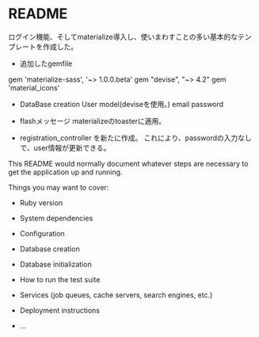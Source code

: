 # README

ログイン機能、そしてmaterialize導入し、使いまわすことの多い基本的なテンプレートを作成した。

* 追加したgemfile

gem 'materialize-sass', '~> 1.0.0.beta'
gem "devise", "~> 4.2"
gem 'material_icons'


* DataBase creation
User model(deviseを使用。)
email
password

* flashメッセージ
materializeのtoasterに適用。


* registration_controller を新たに作成。
これにより、passwordの入力なしで、user情報が更新できる。


This README would normally document whatever steps are necessary to get the
application up and running.

Things you may want to cover:

* Ruby version

* System dependencies

* Configuration

* Database creation

* Database initialization

* How to run the test suite

* Services (job queues, cache servers, search engines, etc.)

* Deployment instructions

* ...
